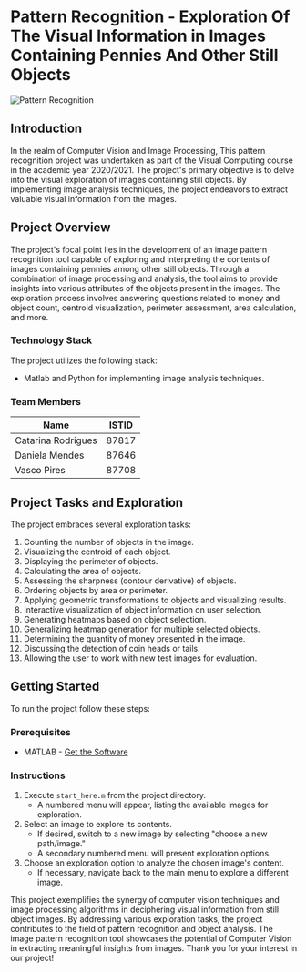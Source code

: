 # Pattern Recognition - Exploration Of The Visual Information in Images Containing Pennies And Other Still Objects

![Pattern Recognition](https://i.ibb.co/37McbgT/penniescover.png)

## Introduction

In the realm of Computer Vision and Image Processing, This pattern recognition project was undertaken as part of the Visual Computing course in the academic year 2020/2021. The project's primary objective is to delve into the visual exploration of images containing still objects. By implementing image analysis techniques, the project endeavors to extract valuable visual information from the images.

## Project Overview

The project's focal point lies in the development of an image pattern recognition tool capable of exploring and interpreting the contents of images containing pennies among other still objects. Through a combination of image processing and analysis, the tool aims to provide insights into various attributes of the objects present in the images. The exploration process involves answering questions related to money and object count, centroid visualization, perimeter assessment, area calculation, and more.

### Technology Stack

The project utilizes the following stack:

- Matlab and Python for implementing image analysis techniques.

### Team Members

| Name               | ISTID     |
|--------------------|-----------|
| Catarina Rodrigues | 87817     |
| Daniela Mendes     | 87646     |
| Vasco Pires        | 87708     |

## Project Tasks and Exploration

The project embraces several exploration tasks:

1. Counting the number of objects in the image.
2. Visualizing the centroid of each object.
3. Displaying the perimeter of objects.
4. Calculating the area of objects.
5. Assessing the sharpness (contour derivative) of objects.
6. Ordering objects by area or perimeter.
7. Applying geometric transformations to objects and visualizing results.
8. Interactive visualization of object information on user selection.
9. Generating heatmaps based on object selection.
10. Generalizing heatmap generation for multiple selected objects.
11. Determining the quantity of money presented in the image.
12. Discussing the detection of coin heads or tails.
13. Allowing the user to work with new test images for evaluation.

## Getting Started

To run the project follow these steps:

### Prerequisites
* MATLAB - [Get the Software](https://www.mathworks.com/products/matlab.html)

### Instructions

1. Execute `start_here.m` from the project directory.
   - A numbered menu will appear, listing the available images for exploration.
2. Select an image to explore its contents.
   - If desired, switch to a new image by selecting "choose a new path/image."
   - A secondary numbered menu will present exploration options.
3. Choose an exploration option to analyze the chosen image's content.
   - If necessary, navigate back to the main menu to explore a different image.


This project exemplifies the synergy of computer vision techniques and image processing algorithms in deciphering visual information from still object images. By addressing various exploration tasks, the project contributes to the field of pattern recognition and object analysis. The image pattern recognition tool showcases the potential of Computer Vision in extracting meaningful insights from images. Thank you for your interest in our project!
